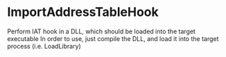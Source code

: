 # ImportAddressTableHook
Perform IAT hook in a DLL, which should be loaded into the target executable
In order to use, just compile the DLL, and load it into the target process (i.e. LoadLibrary)
